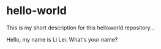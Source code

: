 # hello-world
This is my short description for this helloworld repository...


Hello, my name is Li Lei.
What's your name?
